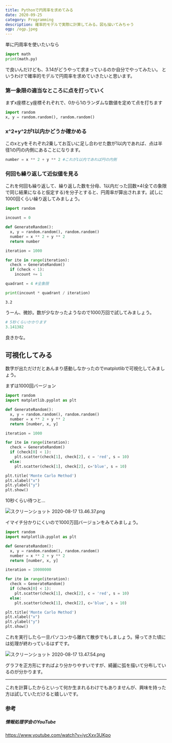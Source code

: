 ```yaml
---
title: Pythonで円周率を求めてみる
date: 2020-09-25
category: Programming
description: 確率的モデルで実際に計算してみる。図も描いてみちゃう
ogp: /ogp.jpeg
---
```


単に円周率を使いたいなら

```python
import math
print(math.py)
```
で良いんだけども、3.14がどうやって求まっているのか自分でやってみたい。
というわけで確率的モデルで円周率を求めていきたいと思います。

### 第一象限の適当なところに点を打っていく
まずx座標とy座標それぞれで、0から1のランダムな数値を定めて点を打ちます

```python
import random
x, y = random.random(), random.random()
```

### x^2+y^2が1以内かどうか確かめる
このxとyをそれぞれ2乗してお互いに足し合わせた数が1以内であれば、点は半径1の円の内側にあることになります。

```python
number = x ** 2 + y ** 2 #これが1以内であれば円の内側
```

### 何回も繰り返して近似値を見る
これを何回も繰り返して、繰り返した数を分母、1以内だった回数×4(全ての象限で同じ結果になると仮定する)を分子とすると、円周率が算出されます。試しに1000回くらい繰り返してみましょう。

```python
import random

incount = 0

def GenerateRandom():
  x, y = random.random(), random.random()
  number = x ** 2 + y ** 2
  return number

iteration = 1000

for ite in range(iteration):
  check = GenerateRandom()
  if (check < 1):
    incount += 1

quadrant = 4 #全象限

print(incount * quadrant / iteration)
```

```
3.2
```

うーん、微妙。数が少なかったようなので1000万回で試してみましょう。

```python
# 5秒くらいかかります
3.141382
```
良きかな。

## 可視化してみる
数字が出ただけだとあんまり感動しなかったのでmatplotlibで可視化してみましょう。

まずは1000回バージョン

```python
import random
import matplotlib.pyplot as plt

def GenerateRandom():
  x, y = random.random(), random.random()
  number = x ** 2 + y ** 2
  return [number, x, y]

iteration = 1000

for ite in range(iteration):
  check = GenerateRandom()
  if (check[0] < 1):
    plt.scatter(check[1], check[2], c = 'red', s = 10)
  else:
    plt.scatter(check[1], check[2], c='blue', s = 10)

plt.title('Monte Carlo Method')
plt.xlabel("x")
plt.ylabel("y")
plt.show()
```
10秒くらい待つと...

![スクリーンショット 2020-08-17 13.46.37.png](https://qiita-image-store.s3.ap-northeast-1.amazonaws.com/0/502570/d2bc12c7-f00d-5a81-d959-de0bee92d04c.png)

イマイチ分かりにくいので1000万回バージョンをみてみましょう。

```python
import random
import matplotlib.pyplot as plt

def GenerateRandom():
  x, y = random.random(), random.random()
  number = x ** 2 + y ** 2
  return [number, x, y]

iteration = 10000000

for ite in range(iteration):
  check = GenerateRandom()
  if (check[0] < 1):
    plt.scatter(check[1], check[2], c = 'red', s = 10)
  else:
    plt.scatter(check[1], check[2], c='blue', s = 10)

plt.title('Monte Carlo Method')
plt.xlabel("x")
plt.ylabel("y")
plt.show()
```
これを実行したら一旦パソコンから離れて散歩でもしましょう。帰ってきた頃には処理が終わっているはずです。

![スクリーンショット 2020-08-17 13.47.54.png](https://qiita-image-store.s3.ap-northeast-1.amazonaws.com/0/502570/58906dc5-be4f-8f52-ec53-32eabef5cbc6.png)

グラフを正方形にすればより分かりやすいですが、綺麗に弧を描いて分布しているのが分かります。

---

これを計算したからといって何か生まれるわけでもありませんが、興味を持った方は試していただけると嬉しいです。

### 参考
##### 情報処理学会のYouTube
https://www.youtube.com/watch?v=iycXxv3UKpo
